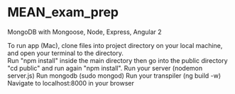 # MEAN_exam_prep
MongoDB with Mongoose, Node, Express, Angular 2

To run app (Mac), clone files into project directory on your local machine, and open your terminal to the directory.  
Run "npm install" inside the main directory then go into the public directory "cd public" and run again "npm install".
Run your server (nodemon server.js)
Run mongodb (sudo mongod)
Run your transpiler (ng build -w)
Navigate to localhost:8000 in your browser
